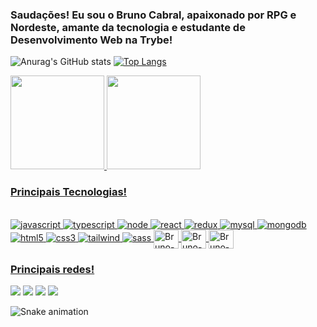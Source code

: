### Saudações! Eu sou o Bruno Cabral, apaixonado por RPG e Nordeste, amante da tecnologia e estudante de Desenvolvimento Web na Trybe!

![Anurag's GitHub stats](https://github-readme-stats.vercel.app/api?username=brunoCabralSilva&show_icons=true&theme=dracula) [![Top Langs](https://github-readme-stats.vercel.app/api/top-langs/?username=brunoCabralSilva&theme=dracula&layout=compact)](https://github.com/brunoCabralSilva/github-readme-stats)

<div align="left">
  <a href="https://github.com/brunoCabralSilva">
  <img height="150em" src="https://github-readme-stats.vercel.app/api?username=brunoCabralSilva&show_icons=true&theme=dracula"/>
  <img height="150em"src="https://github-readme-stats.vercel.app/api/top-langs/?username=brunoCabralSilva&layout=compact&langs_count=7&theme=dracula&count_private=true"/>
</div>


### Principais Tecnologias!
<div style="display: inline_block"><br>
  <img src="https://img.shields.io/badge/JavaScript-323330?style=for-the-badge&logo=javascript&logoColor=F7DF1E" alt="javascript" />
  <img src="https://img.shields.io/badge/TypeScript-007ACC?style=for-the-badge&logo=typescript&logoColor=white" alt="typescript" />
  <img src="https://img.shields.io/badge/Node.js-43853D?style=for-the-badge&logo=node.js&logoColor=white" alt="node" />
  <img src="https://img.shields.io/badge/React-20232A?style=for-the-badge&logo=react&logoColor=61DAFB" alt="react" />
  <img src="https://img.shields.io/badge/Redux-593D88?style=for-the-badge&logo=redux&logoColor=white" alt="redux" />
  <img src="https://img.shields.io/badge/MySQL-00000F?style=for-the-badge&logo=mysql&logoColor=white" alt="mysql" />
  <img src="https://img.shields.io/badge/MongoDB-4EA94B?style=for-the-badge&logo=mongodb&logoColor=white" alt="mongodb" />
  <img src="https://img.shields.io/badge/HTML5-E34F26?style=for-the-badge&logo=html5&logoColor=white" alt="html5" />
  <img src="https://img.shields.io/badge/CSS3-1572B6?style=for-the-badge&logo=css3&logoColor=white" alt="css3" />  
  <img src="https://img.shields.io/badge/Tailwind_CSS-38B2AC?style=for-the-badge&logo=tailwind-css&logoColor=white" alt="tailwind" />
  <img src="https://img.shields.io/badge/Sass-CC6699?style=for-the-badge&logo=sass&logoColor=white" alt="sass" />        

  <img align="center" alt="Bruno-Jest" height="30" width="40" src="https://cdn.jsdelivr.net/gh/devicons/devicon/icons/jest/jest-plain.svg" />
  <img align="center" alt="Bruno-Docker" height="30" width="40" src="https://cdn.jsdelivr.net/gh/devicons/devicon/icons/docker/docker-plain.svg" />
  <img align="center" alt="Bruno-Sequelize" height="30" width="40" src="https://cdn.jsdelivr.net/gh/devicons/devicon/icons/sequelize/sequelize-original.svg" />
                   
</div>
  
### Principais redes!
<div> 
  <a href="https://www.youtube.com/c/GarouNordeste" target="_blank"><img src="https://img.shields.io/badge/YouTube-FF0000?style=for-the-badge&logo=youtube&logoColor=white" target="_blank"></a>
  <a href="https://www.instagram.com/ga.bryell/" target="_blank"><img src="https://img.shields.io/badge/-Instagram-%23E4405F?style=for-the-badge&logo=instagram&logoColor=white" target="_blank"></a>
  <a href = "mailto:bruno.cabral.silva2018@gmail.com"><img src="https://img.shields.io/badge/-Gmail-%23333?style=for-the-badge&logo=gmail&logoColor=white" target="_blank"></a>
  <a href="https://www.linkedin.com/in/bruno-cabral-336076228/" target="_blank"><img src="https://img.shields.io/badge/-LinkedIn-%230077B5?style=for-the-badge&logo=linkedin&logoColor=white" target="_blank"></a> 
 
 
</div>

  ![Snake animation](https://github.com/brunoCabralSilva/brunoCabralSilva/blob/output/github-contribution-grid-snake.svg)